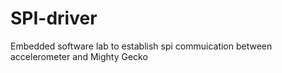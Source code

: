 # SPI-driver
Embedded software lab to establish spi commuication between accelerometer and Mighty Gecko
